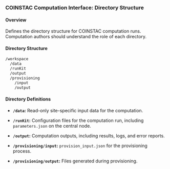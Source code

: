 ### COINSTAC Computation Interface: Directory Structure

#### Overview

Defines the directory structure for COINSTAC computation runs. Computation authors should understand the role of each directory.

#### Directory Structure

```txt
/workspace
  /data
  /runKit
  /output
  /provisioning
    /input
    /output
```

#### Directory Definitions

- **`/data`:** Read-only site-specific input data for the computation.

- **`/runKit`:** Configuration files for the computation run, including `parameters.json` on the central node.

- **`/output`:** Computation outputs, including results, logs, and error reports.

- **`/provisioning/input`:** `provision_input.json` for the provisioning process.

- **`/provisioning/output`:** Files generated during provisioning.